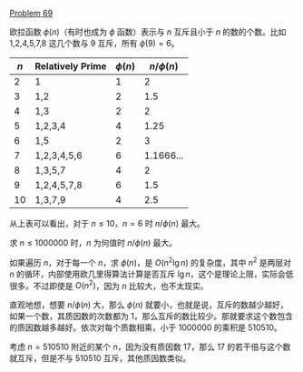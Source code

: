 [Problem 69](https://projecteuler.net/problem=69)

欧拉函数 $\phi(n)$（有时也成为 $\phi$ 函数）表示与 $n$ 互斥且小于 $n$ 的数的个数。比如 1,2,4,5,7,8 这几个数与 9 互斥，所有 $\phi(9)=6$。

| $n$ | Relatively Prime | $\phi(n)$ | $n/\phi(n)$ |
|--|--|--|--|
| 2 | 1 | 1 | 2 |
| 3 | 1,2 | 2 | 1.5 |
| 4 | 1,3 | 2 | 2 |
| 5 | 1,2,3,4 | 4 | 1.25 |
| 6 | 1,5 | 2 | 3 |
| 7 | 1,2,3,4,5,6 | 6 | 1.1666... |
| 8 | 1,3,5,7 | 4 | 2 |
| 9 | 1,2,4,5,7,8 | 6 | 1.5 |
| 10 | 1,3,7,9 | 4 | 2.5 |

从上表可以看出，对于 $n\leq 10$，$n=6$ 时 $n/\phi(n)$ 最大。

求 $n\leq 1 000 000$ 时，$n$ 为何值时 $n/\phi(n)$ 最大。

如果遍历 $n$，对于每一个 $n$，求 $\phi(n)$，是 $O(n^2\lg n)$ 的复杂度，其中 $n^2$ 是两层对 $n$ 的循环，内部使用欧几里得算法计算是否互斥 $\lg n$，这个是理论上限，实际会低很多。不过即使是 $O(n^2)$，因为 $n$ 比较大，也不太现实。

直观地想，想要 $n/\phi(n)$ 大，那么 $\phi(n)$ 就要小，也就是说，互斥的数越少越好，如果一个数，其质因数的次数都为 1，那么互斥的数比较少。那就要求这个数包含的质因数越多越好。依次对每个质数相乘，小于 1000000 的乘积是 510510。

考虑 $n=510510$ 附近的某个 $n$，因为没有质因数 17，那么 17 的若干倍与这个数就互斥，但是不与 510510 互斥，其他质因数类似。
